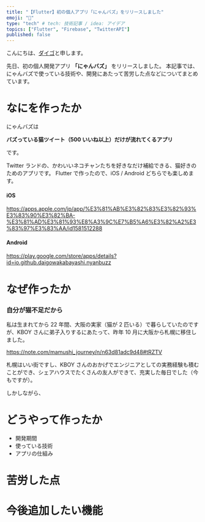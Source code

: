 ```yaml
---
title: "【Flutter】初の個人アプリ「にゃんバズ」をリリースしました"
emoji: "🐾"
type: "tech" # tech: 技術記事 / idea: アイデア
topics: ["Flutter", "Firebase", "TwitterAPI"]
published: false
---
```


こんにちは、[ダイゴ](https://twitter.com/Mamushi_journey)と申します。

先日、初の個人開発アプリ **「にゃんバズ」** をリリースしました。
本記事では、にゃんバズで使っている技術や、開発にあたって苦労した点などについてまとめています。

# なにを作ったか

にゃんバズは

**バズっている猫ツイート（500 いいね以上）だけが流れてくるアプリ**

です。

Twitter ランドの、かわいいネコチャンたちを好きなだけ補給できる、猫好きのためのアプリです。
Flutter で作ったので、iOS / Android どちらでも楽しめます。

#### iOS

https://apps.apple.com/jp/app/%E3%81%AB%E3%82%83%E3%82%93%E3%83%90%E3%82%BA-%E3%81%AD%E3%81%93%E8%A3%9C%E7%B5%A6%E3%82%A2%E3%83%97%E3%83%AA/id1581512288

#### Android

https://play.google.com/store/apps/details?id=io.github.daigowakabayashi.nyanbuzz

# なぜ作ったか

###

### 自分が猫不足だから

私は生まれてから 22 年間、大阪の実家（猫が 2 匹いる）で暮らしていたのですが、KBOY さんに弟子入りするにあたって、昨年 10 月に大阪から札幌に移住しました。

https://note.com/mamushi_journey/n/n63d81adc9d48#tRZTV

札幌はいい街ですし、KBOY さんのおかげでエンジニアとしての実務経験も積むことができ、シェアハウスでたくさんの友人ができて、充実した毎日でした（今もですが）。

しかしながら、

# どうやって作ったか

- 開発期間
- 使っている技術
- アプリの仕組み

# 苦労した点

# 今後追加したい機能
